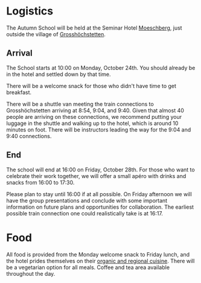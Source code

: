 # Logistics

The Autumn School will be held at the Seminar Hotel [Moeschberg](https://www.moeschberg.ch/), just outside the village of [Grosshöchstetten](https://map.search.ch/Grossh%C3%B6chstetten).

## Arrival

The School starts at 10:00 on Monday, October 24th. You should already be in the hotel and settled down by that time.

There will be a welcome snack for those who didn't have time to get breakfast.

There will be a shuttle van meeting the train connections to Grosshöchstetten arriving at 8:54, 9:04, and 9:40. Given that almost 40 people are arriving on these connections, we recommend putting your luggage in the shuttle and walking up to the hotel, which is around 10 minutes on foot. There will be instructors leading the way for the 9:04 and 9:40 connections.

## End

The school will end at 16:00 on Friday, October 28th. For those who want to celebrate their work together, we will offer a small apéro with drinks and snacks from 16:00 to 17:30.

Please plan to stay until 16:00 if at all possible. On Friday afternoon we will have the group presentations and conclude with some important information on future plans and opportunities for collaboration. The earliest possible train connection one could realistically take is at 16:17.

# Food

All food is provided from the Monday welcome snack to Friday lunch, and the hotel prides themselves on their [organic and regional cuisine](https://www.moeschberg.ch/biogarni/). There will be a vegetarian option for all meals. Coffee and tea area available throughout the day.